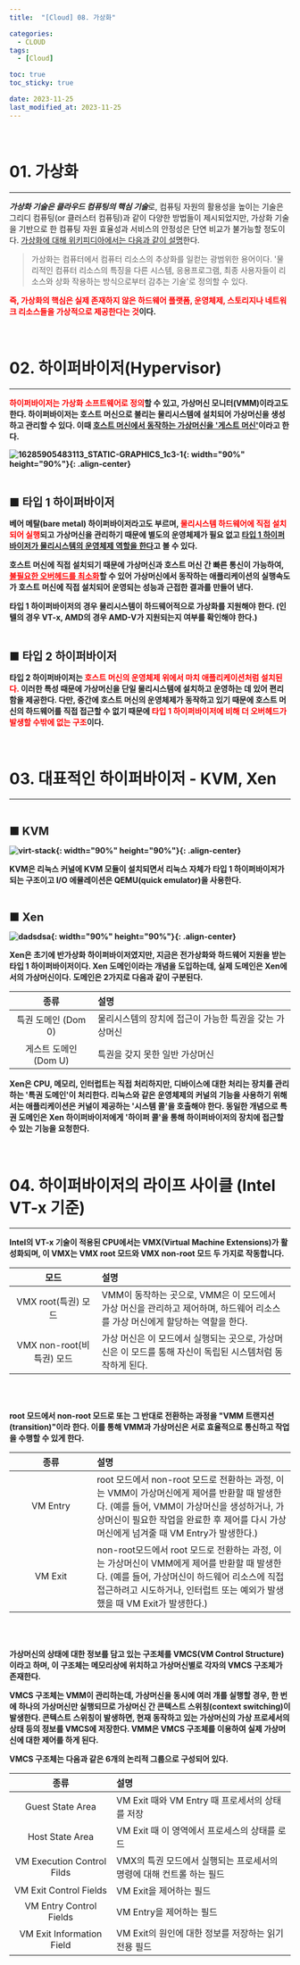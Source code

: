 ```yaml
---
title:  "[Cloud] 08. 가상화" 

categories:
  - CLOUD
tags:
  - [Cloud]

toc: true
toc_sticky: true

date: 2023-11-25
last_modified_at: 2023-11-25
---
```

<br>

# 01. 가상화
---

<style>
table {
    font-size: 12pt;
}
table th:first-of-type {
    width: 5%;
}
table th:nth-of-type(2) {
    width: 15%;
}
table th:nth-of-type(3) {
    width: 50%;
}
table th:nth-of-type(4) {
    width: 30%;
}
big {
    font-size: 15pt;
}
small { 
    font-size: 18px 
}
</style>

***가상화 기술은 클라우드 컴퓨팅의 핵심 기술***로, 컴퓨팅 자원의 활용성을 높이는 기술은 그리디 컴퓨팅(or 클러스터 컴퓨팅)과 같이 다양한 방법들이 제시되었지만, 가상화 기술을 기반으로 한 컴퓨팅 자원 효율성과 서비스의 안정성은 단연 비교가 불가능할 정도이다. <U>가상화에 대해 위키피디아에서는 다음과 같이 설명</U>한다.


> 가상화는 컴퓨터에서 컴퓨터 리소스의 추상화를 일컫는 광범위한 용어이다. '물리적인 컴퓨터 리소스의 특징을 다른 시스템, 응용프로그램, 최종 사용자들이 리소스와 상화 작용하는 방식으로부터 감추는 기술'로 정의할 수 있다.


<span style="color:red"><b>즉, 가상화의 핵심은 실제 존재하지 않은 하드웨어 플랫폼, 운영체제, 스토리지나 네트워크 리소스들을 가상적으로 제공한다는 것<b></span>이다.


<br>

# 02. 하이퍼바이저(Hypervisor)
---

<span style="color:red"><b>하이퍼바이저는 가상화 소프트웨어로 정의</b></span>할 수 있고, 가상머신 모니터(VMM)이라고도 한다. 하이퍼바이저는 호스트 머신으로 불리는 물리시스템에 설치되어 가상머신을 생성하고 관리할 수 있다. 이때 <U>호스트 머신에서 동작하는 가상머신을 '게스트 머신'</U>이라고 한다.

![16285905483113_STATIC-GRAPHICS_1c3-1](https://github.com/revenge1005/kubernetes_build_ansible_playbook/assets/42735894/27129a4a-3bcf-4b65-9570-6d58e9812bcb){: width="90%" height="90%"}{: .align-center}

<br>

<big> **■ 타입 1 하이퍼바이저** </big> <br>

베어 메탈(bare metal) 하이퍼바이저라고도 부르며, <span style="color:red"><b>물리시스템 하드웨어에 직접 설치되어 실행</b></span>되고 가상머신을 관리하기 때문에 별도의 운영체제가 필요 없고 <U>타입 1 하이퍼바이저가 물리시스템의 운영체제 역할을 한다</U>고 볼 수 있다.


호스트 머신에 직접 설치되기 때문에 가상머신과 호스트 머신 간 빠른 통신이 가능하여, <span style="color:red"><b><U>불필요한 오버헤드를 최소화</U></b></span>할 수 있어 가상머신에서 동작하는 애플리케이션의 실행속도가 호스트 머신에 직접 설치되어 운영되는 성능과 근접한 결과를 만들어 낸다.


타입 1 하이퍼바이저의 경우 물리시스템이 하드웨어적으로 가상화를 지원해야 한다. (인텔의 경우 VT-x, AMD의 경우 AMD-V가 지원되는지 여부를 확인해야 한다.)

<br>

<big> **■ 타입 2 하이퍼바이저** </big> <br>

타입 2 하이퍼바이저는 <span style="color:red"><b>호스트 머신의 운영체제 위에서 마치 애플리케이션처럼 설치된다.</b></span> 이러한 특성 때문에 가상머신을 단일 물리시스템에 설치하고 운영하는 데 있어 편리함을 제공한다. 다만, 중간에 호스트 머신의 운영체제가 동작하고 있기 때문에 호스트 머신의 하드웨어를 직접 접근할 수 없기 때문에 <span style="color:red"><b>타입 1 하이퍼바이저에 비해 더 오버헤드가 발생할 수밖에 없는 구조</b></span>이다.


<br>

# 03. 대표적인 하이퍼바이저 - KVM, Xen
---

<br>

<big> **■ KVM** </big> <br>

![virt-stack](https://github.com/revenge1005/kubernetes_build_ansible_playbook/assets/42735894/605cfd4b-6197-4b52-b0e3-4b6af52e1bfa){: width="90%" height="90%"}{: .align-center}

KVM은 리눅스 커널에 KVM 모듈이 설치되면서 리눅스 자체가 타입 1 하이퍼바이저가 되는 구조이고 I/O 에뮬레이션은 QEMU(quick emulator)을 사용한다.

<br>

<big> **■ Xen** </big> <br>

![dadsdsa](https://github.com/revenge1005/kubernetes_build_ansible_playbook/assets/42735894/94c894a9-c9fa-49a9-af56-6bfb04be3a1e){: width="90%" height="90%"}{: .align-center}

Xen은 초기에 반가상화 하이퍼바이저였지만, 지금은 전가상화와 하드웨어 지원을 받는 타입 1 하이퍼바이저이다. Xen 도메인이라는 개념을 도입하는데, 실제 도메인은 Xen에서의 가상머신이다. 도메인은 2가지로 다음과 같이 구분된다.

| 종류 | 설명 |
| :---: | :--- |
| 특권 도메인 (Dom 0) | 물리시스템의 장치에 접근이 가능한 특권을 갖는 가상머신 |
| 게스트 도메인 (Dom U) | 특권을 갖지 못한 일반 가상머신 |

Xen은 CPU, 메모리, 인터럽트는 직접 처리하지만, 디바이스에 대한 처리는 장치를 관리하는 '특권 도메인'이 처리한다. 리눅스와 같은 운영체제의 커널의 기능을 사용하기 위해서는 애플리케이션은 커널이 제공하는 '시스템 콜'을 호출해야 한다. 동일한 개념으로 특권 도메인은 Xen 하이퍼바이저에게 '하이퍼 콜'을 통해 하이퍼바이저의 장치에 접근할 수 있는 기능을 요청한다.

<br>

# 04. 하이퍼바이저의 라이프 사이클 (Intel VT-x 기준)
---

Intel의 VT-x 기술이 적용된 CPU에서는 VMX(Virtual Machine Extensions)가 활성화되며, 이 VMX는 VMX root 모드와 VMX non-root 모드 두 가지로 작동합니다.

| 모드 | 설명 |
| :---: | :--- |
| VMX root(특권) 모드 | VMM이 동작하는 곳으로, VMM은 이 모드에서 가상 머신을 관리하고 제어하며, 하드웨어 리소스를 가상 머신에게 할당하는 역할을 한다. |
| VMX non-root(비특권) 모드 | 가상 머신은 이 모드에서 실행되는 곳으로, 가상머신은 이 모드를 통해 자신이 독립된 시스템처럼 동작하게 된다. | 

<br><br>

root 모드에서 non-root 모드로 또는 그 반대로 전환하는 과정을 "VMM 트랜지션(transition)"이라 한다. 이를 통해 VMM과 가상머신은 서로 효율적으로 통신하고 작업을 수행할 수 있게 한다.

| 종류 | 설명 |
| :---: | :--- |
| VM Entry | root 모드에서 non-root 모드로 전환하는 과정, 이는 VMM이 가상머신에게 제어를 반환할 때 발생한다. (예를 들어, VMM이 가상머신을 생성하거나, 가상머신이 필요한 작업을 완료한 후 제어를 다시 가상머신에게 넘겨줄 때 VM Entry가 발생한다.) |
| VM Exit | non-root모드에서 root 모드로 전환하는 과정, 이는 가상머신이 VMM에게 제어를 반환할 때 발생한다. (예를 들어, 가상머신이 하드웨어 리소스에 직접 접근하려고 시도하거나, 인터럽트 또는 예외가 발생했을 때 VM Exit가 발생한다.) | 

<br><br>

가상머신의 상태에 대한 정보를 담고 있는 구조체를 VMCS(VM Control Structure)이라고 하며, 이 구조체는 메모리상에 위치하고 가상머신별로 각자의 VMCS 구조체가 존재한다.

VMCS 구조체는 VMM이 관리하는데, 가상머신을 동시에 여러 개를 실행할 경우, 한 번에 하나의 가상머신만 실행되므로 가상머신 간 콘텍스트 스위칭(context switching)이 발생한다. 콘텍스트 스위칭이 발생하면, 현재 동작하고 있는 가상머신의 가상 프로세서의 상태 등의 정보를 VMCS에 저장한다. VMM은 VMCS 구조체를 이용하여 실제 가상머신에 대한 제어를 하게 된다.

VMCS 구조체는 다음과 같은 6개의 논리적 그룹으로 구성되어 있다.

| 종류 | 설명 |
| :---: | :--- |
| Guest State Area | VM Exit 때와 VM Entry 때 프로세서의 상태를 저장 |
| Host State Area | VM Exit 때 이 영역에서 프로세스의 상태를 로드 |
| VM Execution Control Filds | VMX의 특권 모드에서 실행되는 프로세서의 명령에 대해 컨트롤 하는 필드 |
| VM Exit Control Fields | VM Exit을 제어하는 필드 |
| VM Entry Control Fields | VM Entry을 제어하는 필드 |
| VM Exit Information Field | VM Exit의 원인에 대한 정보를 저장하는 읽기전용 필드 |
